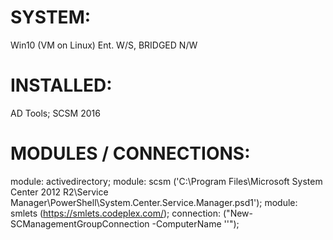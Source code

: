 # SYSTEM:
  Win10 (VM on Linux) Ent. W/S, BRIDGED N/W

# INSTALLED:
  AD Tools;
  SCSM 2016

# MODULES / CONNECTIONS:
  module: activedirectory;
  module: scsm ('C:\Program Files\Microsoft System Center 2012 R2\Service Manager\PowerShell\System.Center.Service.Manager.psd1');
  module: smlets (https://smlets.codeplex.com/);
  connection: <scsm server name> ("New-SCManagementGroupConnection -ComputerName '<scsm server name>'");
